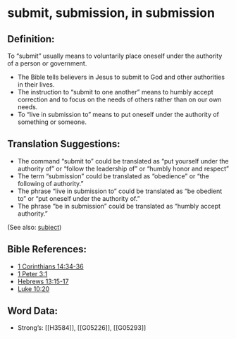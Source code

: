 # submit, submission, in submission

## Definition:

To “submit” usually means to voluntarily place oneself under the authority of a person or government.

* The Bible tells believers in Jesus to submit to God and other authorities in their lives.
* The instruction to “submit to one another” means to humbly accept correction and to focus on the needs of others rather than on our own needs.
* To “live in submission to” means to put oneself under the authority of something or someone.

## Translation Suggestions:

* The command “submit to” could be translated as “put yourself under the authority of” or “follow the leadership of” or “humbly honor and respect”
* The term “submission” could be translated as “obedience” or “the following of authority.”
* The phrase “live in submission to” could be translated as “be obedient to” or “put oneself under the authority of.”
* The phrase “be in submission” could be translated as “humbly accept authority.”

(See also: [subject](../other/subject.md))

## Bible References:

* [1 Corinthians 14:34-36](rc://en/tn/help/1co/14/34)
* [1 Peter 3:1](rc://en/tn/help/1pe/03/01)
* [Hebrews 13:15-17](rc://en/tn/help/heb/13/15)
* [Luke 10:20](rc://en/tn/help/luk/10/20)

## Word Data:

* Strong’s: [[H3584]], [[G05226]], [[G05293]]
